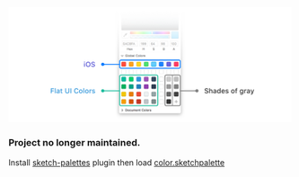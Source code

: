 ![](readme.png)

### Project no longer maintained.

Install [sketch-palettes](https://github.com/andrewfiorillo/sketch-palettes) plugin then load [color.sketchpalette](color.sketchpalette)